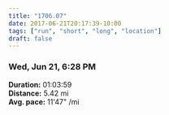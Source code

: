 ```yaml
---
title: "1706.07"
date: 2017-06-21T20:17:39-10:00
tags: ["run", "short", "long", "location"]
draft: false
---
```


### Wed, Jun 21, 6:28 PM

**Duration:** 01:03:59  
**Distance:** 5.42 mi  
**Avg. pace:** 11'47" /mi